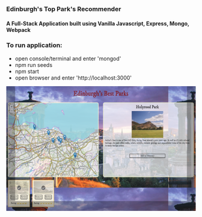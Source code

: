 ### Edinburgh's Top Park's Recommender
####  A Full-Stack Application built using Vanilla Javascript, Express, Mongo, Webpack

### To run application:
- open console/terminal and enter 'mongod'
- npm run seeds
- npm start
- open browser and enter 'http://localhost:3000'

![alt text](park.png 'height=20px')

